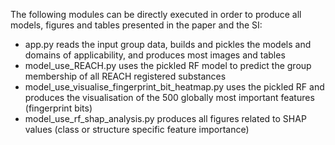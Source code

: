 The following modules can be directly executed in order to produce all models, figures and tables presented in the paper and the SI:

* app.py reads the input group data, builds and pickles the models and domains of applicability, and produces most images and tables
* model_use_REACH.py uses the pickled RF model to predict the group membership of all REACH registered substances
* model_use_visualise_fingerprint_bit_heatmap.py uses the pickled RF and produces the visualisation of the 500 globally most important features (fingerprint bits)
* model_use_rf_shap_analysis.py produces all figures related to SHAP values (class or structure specific feature importance)